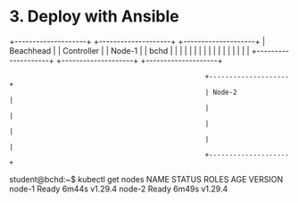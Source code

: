 
# 3. Deploy with Ansible


+--------------------+    +--------------------+     +--------------------+
| Beachhead          |    | Controller         |     | Node-1             |
| bchd               |    |                    |     |                    |
|                    |    |                    |     |                    |
|                    |    |                    |     |                    |
+--------------------+    +--------------------+     +--------------------+

                                                     +--------------------+
                                                     | Node-2             |
                                                     |                    |
                                                     |                    |
                                                     |                    |
                                                     +--------------------+




student@bchd:~$ kubectl get nodes
NAME     STATUS   ROLES    AGE     VERSION
node-1   Ready    <none>   6m44s   v1.29.4
node-2   Ready    <none>   6m49s   v1.29.4


